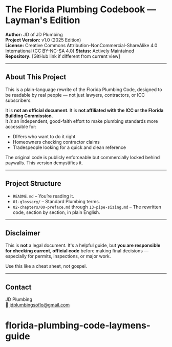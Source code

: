 # The Florida Plumbing Codebook — Layman's Edition

**Author:** JD of JD Plumbing  
**Project Version:** v1.0 (2025 Edition)  
**License:** Creative Commons Attribution-NonCommercial-ShareAlike 4.0 International (CC BY-NC-SA 4.0) 
**Status:** Actively Maintained  
**Repository:** [GitHub link if different from current view]  

---

## About This Project

This is a plain-language rewrite of the Florida Plumbing Code, designed to be readable by real people — not just lawyers, contractors, or ICC subscribers.

It is **not an official document**. It is **not affiliated with the ICC or the Florida Building Commission**.  
It *is* an independent, good-faith effort to make plumbing standards more accessible for:

- DIYers who want to do it right
- Homeowners checking contractor claims
- Tradespeople looking for a quick and clean reference

The original code is publicly enforceable but commercially locked behind paywalls. This version demystifies it.

---

## Project Structure

- `README.md` – You’re reading it.
- `01-glossary/` – Standard Plumbing terms.
- `02-chapters/00-preface.md` through `13-pipe-sizing.md` – The rewritten code, section by section, in plain English.

---

## Disclaimer

This is **not** a legal document. It's a helpful guide, but **you are responsible for checking current, official code** before making final decisions — especially for permits, inspections, or major work.  

Use this like a cheat sheet, not gospel.

---

## Contact

JD Plumbing  
📧 jdplumbingsoflo@gmail.com   
# florida-plumbing-code-laymens-guide
